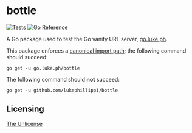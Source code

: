 # bottle

[![Tests](https://github.com/lukephillippi/bottle/actions/workflows/tests.yaml/badge.svg)](https://github.com/lukephillippi/bottle/actions/workflows/tests.yaml) [![Go Reference](https://pkg.go.dev/badge/go.luke.ph/bottle.svg)](https://pkg.go.dev/go.luke.ph/bottle)

A Go package used to test the Go vanity URL server, [go.luke.ph](https://go.luke.ph).

This package enforces a [canonical import path](https://go.dev/doc/go1.4#canonicalimports); the following command should succeed:

```shell
go get -u go.luke.ph/bottle
```

The following command should **not** succeed:

```shell
go get -u github.com/lukephillippi/bottle
```

## Licensing

[The Unlicense](./LICENSE.md)
